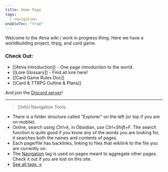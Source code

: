 ```yaml
---
title: Home Page
tags:
  - navigation
enableToc: "true"
---
```

Welcome to the Atnia wiki / work in progress thing. Here we have a worldbuilding project, ttrpg, and card game.
### Check Out:
- [[Atnia Introduction]] - One page introduction to the world.
- [[Lore Glossary]] - Find all lore here!
- [[Card Game Rules Doc]] 
- [[Card & TTRPG Outline & Plans]]

And join the [Discord server](https://discord.gg/xTdT2DpEwB)!

---
> [!info] Navigation Tools.

- There is a folder structure called "Explorer" on the left (or top if you are on mobile).
- Online, search using *Ctrl+k*, in Obsidian, use *Ctrl+Shift+F*. The search function is quite good if you know any of the words you are looking for, it searches both the names and contents of pages.
- Each page/file has backlinks, linking to files that wikilink to the file you are currently on.
- The [Navigation](./tags/navigation) tag is used on pages meant to aggregate other pages. Check it out if you are lost on this site.
- [See all tags →](/tags/)




